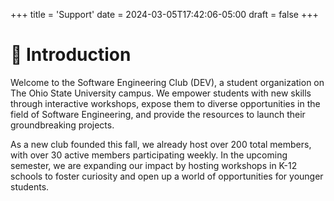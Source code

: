 +++
title = 'Support'
date = 2024-03-05T17:42:06-05:00
draft = false
+++

# 🚀 Introduction

Welcome to the Software Engineering Club (DEV), a student organization on The Ohio State University campus. We empower students with new skills through interactive workshops, expose them to diverse opportunities in the field of Software Engineering, and provide the resources to launch their groundbreaking projects.

As a new club founded this fall, we already host over 200 total members, with over 30 active members participating weekly. In the upcoming semester, we are expanding our impact by hosting workshops in K-12 schools to foster curiosity and open up a world of opportunities for younger students.
